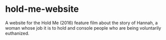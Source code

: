 # hold-me-website

A website for the Hold Me (2016) feature film about the story of Hannah, a woman whose job it is to hold and console people who are being voluntarily euthanized.
